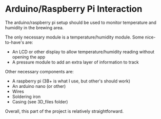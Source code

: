 # Arduino/Raspberry Pi Interaction

The arduino/raspberry pi setup should be used to monitor temperature and humidity in the brewing area.

The only necessary module is a temperature/humidity module. Some nice-to-have's are: 

- An LCD or other display to allow temperature/humidity reading without opening the app
- A pressure module to add an extra layer of information to track

Other necessary components are:

- A raspberry pi (3B+ is what I use, but other's should work)
- An arduino nano (or other)
- Wires
- Soldering iron
- Casing (see 3D\_files folder)

Overall, this part of the project is relatively straightforward.

